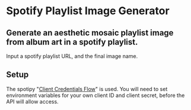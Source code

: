# Spotify Playlist Image Generator
## Generate an aesthetic mosaic playlist image from album art in a spotify playlist.
Input a spotify playlist URL, and the final image name.

## Setup
The spotipy "[Client Credentials Flow](https://spotipy.readthedocs.io/en/2.22.1/#client-credentials-flow)" is used. You will need to set environment variables for your own client ID and client secret, before the API will allow access.